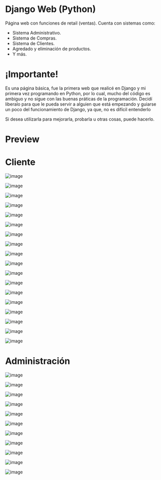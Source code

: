 <h1>Django Web (Python)</h1>
Página web con funciones de retail (ventas). Cuenta con sistemas como:

- Sistema Administrativo.
- Sistema de Compras.
- Sistema de Clientes.
- Agredado y eliminación de productos.
- Y más.

<h1>¡Importante!</h1>
Es una página básica, fue la primera web que realicé en Django y mi primera vez programando en Python, por lo cual, mucho del código es ambiguo
y no sigue con las buenas práticas de la programación. Decidí liberalo para que le pueda servir a alguien que está empezando y guiarse un poco del funcionamiento
de Django, ya que, no es difícil entenderlo 

Si desea utilizarla para mejorarla, probarla u otras cosas, puede hacerlo.


<h1>Preview</h1>

<h1>Cliente</h1>

![image](https://user-images.githubusercontent.com/51934752/226114975-1b4bcb3b-76b5-467d-8c46-3c8ea2a6a061.png)

![image](https://user-images.githubusercontent.com/51934752/226115001-fe746176-11d7-4ad8-ac5b-405b81c4374e.png)

![image](https://user-images.githubusercontent.com/51934752/226115012-4712ea1d-40c3-4f51-bc56-c9611108ea8d.png)

![image](https://user-images.githubusercontent.com/51934752/226115039-7dcfb7cb-fa81-49fb-840f-29855f2a8965.png)

![image](https://user-images.githubusercontent.com/51934752/226115064-f806cd01-62a2-454d-aa83-09733552c366.png)

![image](https://user-images.githubusercontent.com/51934752/226115097-2767a496-a7e0-4e98-abf6-0385b74b9d18.png)

![image](https://user-images.githubusercontent.com/51934752/226115108-3812cb1b-7b9b-4821-b60e-8a8f03d09927.png)

![image](https://user-images.githubusercontent.com/51934752/226115129-a08f7bb3-50c6-43be-96f6-e1bcd0e2ea9e.png)

![image](https://user-images.githubusercontent.com/51934752/226115138-eec4cb78-6011-4c57-b95d-45c5af70f8db.png)

![image](https://user-images.githubusercontent.com/51934752/226115145-804b095e-960f-4987-a038-531a721ab9aa.png)

![image](https://user-images.githubusercontent.com/51934752/226115172-336ffdd5-a5a2-4983-a72a-928500989e47.png)

![image](https://user-images.githubusercontent.com/51934752/226115190-17c8ed83-39af-46ed-8e41-35e3bb26d3ee.png)

![image](https://user-images.githubusercontent.com/51934752/226115202-c1634929-310d-4ff2-a5ee-7402c2261f9a.png)

![image](https://user-images.githubusercontent.com/51934752/226115212-a028a797-e9aa-444f-af32-2b0aa89bb948.png)

![image](https://user-images.githubusercontent.com/51934752/226115241-bbd05516-d1e4-454e-9ce9-b59d1a708e7c.png)

![image](https://user-images.githubusercontent.com/51934752/226115269-519ab631-6f3c-4abf-82ec-dc827a943959.png)

![image](https://user-images.githubusercontent.com/51934752/226115286-077c1747-c3b8-4bab-970b-3e908e39e827.png)

![image](https://user-images.githubusercontent.com/51934752/226115295-b699f180-bfad-41bc-a41f-047b55f3c951.png)

<h1>Administración</h1>

![image](https://user-images.githubusercontent.com/51934752/226115318-1239d498-0f03-4572-a5d8-5a6730b158e5.png)

![image](https://user-images.githubusercontent.com/51934752/226115349-6c09e28c-4fef-45ec-bc9e-555dcc3ed4af.png)

![image](https://user-images.githubusercontent.com/51934752/226115371-d0696853-d4bd-4610-982b-f2e0e3d74dfd.png)

![image](https://user-images.githubusercontent.com/51934752/226115381-922e81c6-27be-4c5b-9954-175113f917a9.png)

![image](https://user-images.githubusercontent.com/51934752/226115391-dea9ea7a-bc78-4b67-bb3b-4599cff50a26.png)

![image](https://user-images.githubusercontent.com/51934752/226115395-1b485361-6af8-4c4b-b3fb-61a448c85854.png)

![image](https://user-images.githubusercontent.com/51934752/226115403-8e3a5238-1d5f-471b-b297-a4a941c0210d.png)

![image](https://user-images.githubusercontent.com/51934752/226115412-efb10ccc-eecb-4dc6-9159-20693e89e8cd.png)

![image](https://user-images.githubusercontent.com/51934752/226115421-cdcf0e81-f560-4bc9-bd24-3bf3a36f29a5.png)

![image](https://user-images.githubusercontent.com/51934752/226115430-36d0c8b8-2a15-4d33-917b-ceb33a06f05d.png)

![image](https://user-images.githubusercontent.com/51934752/226115437-99433c70-6319-4739-b28c-679f59b9cdbf.png)

